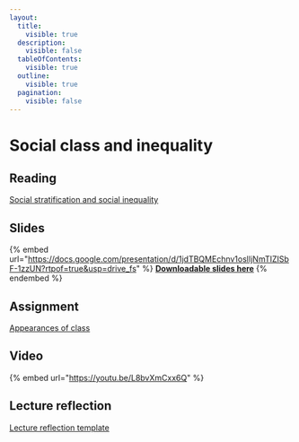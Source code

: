 ```yaml
---
layout:
  title:
    visible: true
  description:
    visible: false
  tableOfContents:
    visible: true
  outline:
    visible: true
  pagination:
    visible: false
---
```


# Social class and inequality

## Reading

[Social stratification and social inequality](https://drive.google.com/open?id=1tWd6zc10-SMQoqCX6tNyvMy1Ykunu9po\&usp=drive_fs)

## Slides

{% embed url="https://docs.google.com/presentation/d/1jdTBQMEchnv1oslIjNmTIZISbF-1zzUN?rtpof=true&usp=drive_fs" %}
[**Downloadable slides here**](https://docs.google.com/presentation/d/1jdTBQMEchnv1oslIjNmTIZISbF-1zzUN?rtpof=true\&usp=drive_fs)
{% endembed %}

## Assignment

[Appearances of class](https://docs.google.com/document/d/1jfZQjyT6TXTG1H9fDFgDfY3yFt5Sd5h2?rtpof=true\&usp=drive_fs)

## Video

{% embed url="https://youtu.be/L8bvXmCxx6Q" %}

## Lecture reflection

[Lecture reflection template](https://docs.google.com/document/d/1nFy1NgldT0JSG9nLzmeCm_0KM7oMG6SO?rtpof=true\&usp=drive_fs)
